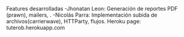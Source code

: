 Features desarrolladas
-Jhonatan Leon: Generación de reportes PDF (prawn), mailers, .
-Nicolás Parra: Implementación subida de archivos(carrierwave), HTTParty, flujos. 
Heroku page: tuterob.herokuapp.com

